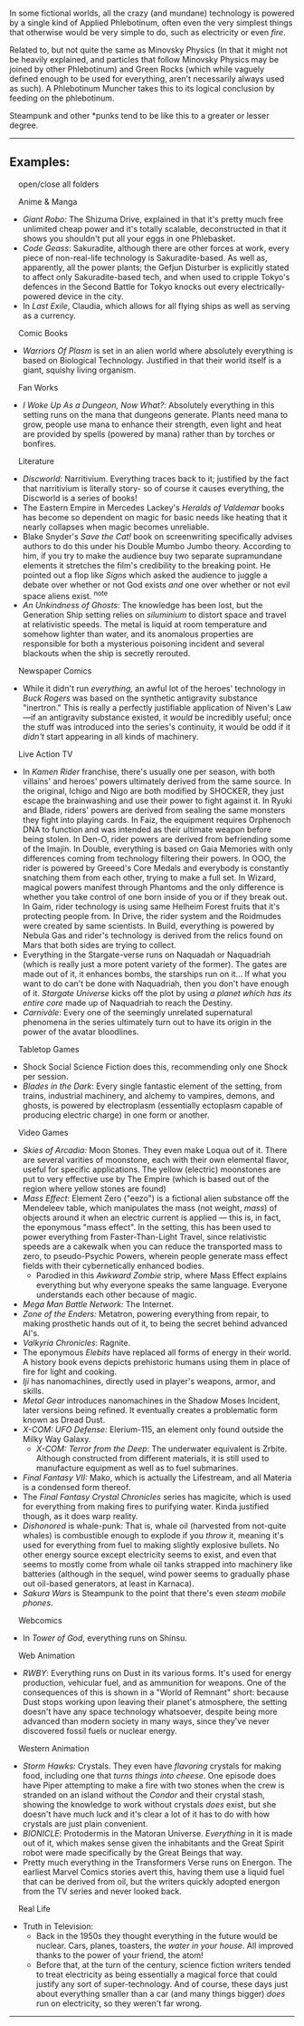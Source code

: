 In some fictional worlds, all the crazy (and mundane) technology is powered by a single kind of Applied Phlebotinum, often even the very simplest things that otherwise would be very simple to do, such as electricity or even _fire_.

Related to, but not quite the same as Minovsky Physics (In that it might not be heavily explained, and particles that follow Minovsky Physics may be joined by other Phlebotinum) and Green Rocks (which while vaguely defined enough to be used for everything, aren't necessarily always used as such). A Phlebotinum Muncher takes this to its logical conclusion by feeding on the phlebotinum.

Steampunk and other \*punks tend to be like this to a greater or lesser degree.

___

## Examples:

    open/close all folders 

    Anime & Manga 

-   _Giant Robo:_ The Shizuma Drive, explained in that it's pretty much free unlimited cheap power and it's totally scalable, deconstructed in that it shows you shouldn't put all your eggs in one Phlebasket.
-   _Code Geass_: Sakuradite, although there are other forces at work, every piece of non-real-life technology is Sakuradite-based. As well as, apparently, all the power plants; the Gefjun Disturber is explicitly stated to affect only Sakuradite-based tech, and when used to cripple Tokyo's defences in the Second Battle for Tokyo knocks out every electrically-powered device in the city.
-   In _Last Exile_, Claudia, which allows for all flying ships as well as serving as a currency.

    Comic Books 

-   _Warriors Of Plasm_ is set in an alien world where absolutely everything is based on Biological Technology. Justified in that their world itself is a giant, squishy living organism.

    Fan Works 

-   _I Woke Up As a Dungeon, Now What?_: Absolutely everything in this setting runs on the mana that dungeons generate. Plants need mana to grow, people use mana to enhance their strength, even light and heat are provided by spells (powered by mana) rather than by torches or bonfires.

    Literature 

-   _Discworld:_ Narritivium. Everything traces back to it; justified by the fact that narritivium is literally story- so of course it causes everything, the Discworld is a series of books!
-   The Eastern Empire in Mercedes Lackey's _Heralds of Valdemar_ books has become so dependent on magic for basic needs like heating that it nearly collapses when magic becomes unreliable.
-   Blake Snyder's _Save the Cat!_ book on screenwriting specifically advises authors to do this under his Double Mumbo Jumbo theory. According to him, if you try to make the audience buy two separate supramundane elements it stretches the film's credibility to the breaking point. He pointed out a flop like _Signs_ which asked the audience to juggle a debate over whether or not God exists _and_ one over whether or not evil space aliens exist. <sup>note&nbsp;</sup> 
-   _An Unkindness of Ghosts_: The knowledge has been lost, but the Generation Ship setting relies on _siluminium_ to distort space and travel at relativistic speeds. The metal is liquid at room temperature and somehow lighter than water, and its anomalous properties are responsible for both a mysterious poisoning incident and several blackouts when the ship is secretly rerouted.

    Newspaper Comics 

-   While it didn't run _everything,_ an awful lot of the heroes' technology in _Buck Rogers_ was based on the synthetic antigravity substance "inertron." This is really a perfectly justifiable application of Niven's Law—if an antigravity substance existed, it _would_ be incredibly useful; once the stuff was introduced into the series's continuity, it would be odd if it _didn't_ start appearing in all kinds of machinery.

    Live Action TV 

-   In _Kamen Rider_ franchise, there's usually one per season, with both villains' and heroes' powers ultimately derived from the same source. In the original, Ichigo and Nigo are both modified by SHOCKER, they just escape the brainwashing and use their power to fight against it. In Ryuki and Blade, riders' powers are derived from sealing the same monsters they fight into playing cards. In Faiz, the equipment requires Orphenoch DNA to function and was intended as their ultimate weapon before being stolen. In Den-O, rider powers are derived from befriending some of the Imajin. In Double, everything is based on Gaia Memories with only differences coming from technology filtering their powers. In OOO, the rider is powered by Greeed's Core Medals and everybody is constantly snatching them from each other, trying to make a full set. In Wizard, magical powers manifest through Phantoms and the only difference is whether you take control of one born inside of you or if they break out. In Gaim, rider technology is using same Helheim Forest fruits that it's protecting people from. In Drive, the rider system and the Roidmudes were created by same scientists. In Build, everything is powered by Nebula Gas and rider's technology is derived from the relics found on Mars that both sides are trying to collect.
-   Everything in the Stargate-verse runs on Naquadah or Naquadriah (which is really just a more potent variety of the former). The gates are made out of it, it enhances bombs, the starships run on it... If what you want to do can't be done with Naquadriah, then you don't have enough of it. _Stargate Universe_ kicks off the plot by using _a planet which has its entire core_ made up of Naquadriah to reach the Destiny.
-   _Carnivàle_: Every one of the seemingly unrelated supernatural phenomena in the series ultimately turn out to have its origin in the power of the avatar bloodlines.

    Tabletop Games 

-   Shock Social Science Fiction does this, recommending only one Shock per session.
-   _Blades in the Dark_: Every single fantastic element of the setting, from trains, industrial machinery, and alchemy to vampires, demons, and ghosts, is powered by electroplasm (essentially ectoplasm capable of producing electric charge) in one form or another.

    Video Games 

-   _Skies of Arcadia:_ Moon Stones. They even make Loqua out of it. There are several varities of moonstone, each with their own elemental flavor, useful for specific applications. The yellow (electric) moonstones are put to very effective use by The Empire (which is based out of the region where yellow stones are found)
-   _Mass Effect_: Element Zero ("eezo") is a fictional alien substance off the Mendeleev table, which manipulates the mass (not weight, _mass_) of objects around it when an electric current is applied — this is, in fact, the eponymous "mass effect". In the setting, this has been used to power everything from Faster-Than-Light Travel, since relativistic speeds are a cakewalk when you can reduce the transported mass to zero, to pseudo-Psychic Powers, wherein people generate mass effect fields with their cybernetically enhanced bodies.
    -   Parodied in this _Awkward Zombie_ strip, where Mass Effect explains everything but why everyone speaks the same language. Everyone understands each other because of magic.
-   _Mega Man Battle Network:_ The Internet.
-   _Zone of the Enders:_ Metatron, powering everything from repair, to making prosthetic hands out of it, to being the secret behind advanced AI's.
-   _Valkyria Chronicles_: Ragnite.
-   The eponymous _Elebits_ have replaced all forms of energy in their world. A history book evens depicts prehistoric humans using them in place of fire for light and cooking.
-   _Iji_ has nanomachines, directly used in player's weapons, armor, and skills.
-   _Metal Gear_ introduces nanomachines in the Shadow Moses Incident, later versions being refined. It eventually creates a problematic form known as Dread Dust.
-   _X-COM: UFO Defense:_ Elerium-115, an element only found outside the Milky Way Galaxy.
    -   _X-COM: Terror from the Deep_: The underwater equivalent is Zrbite. Although constructed from different materials, it is still used to manufacture equipment as well as to fuel submarines.
-   _Final Fantasy VII:_ Mako, which is actually the Lifestream, and all Materia is a condensed form thereof.
-   The _Final Fantasy Crystal Chronicles_ series has magicite, which is used for everything from making fires to purifying water. Kinda justified though, as it does warp reality.
-   _Dishonored_ is whale-punk: That is, whale oil (harvested from not-quite whales) is combustible enough to explode if you _throw_ it, meaning it's used for everything from fuel to making slightly explosive bullets. No other energy source except electricity seems to exist, and even that seems to mostly come from whale oil tanks strapped into machinery like batteries (although in the sequel, wind power seems to gradually phase out oil-based generators, at least in Karnaca).
-   _Sakura Wars_ is Steampunk to the point that there's even _steam mobile phones_.

    Webcomics 

-   In _Tower of God_, everything runs on Shinsu.

    Web Animation 

-   _RWBY_: Everything runs on Dust in its various forms. It's used for energy production, vehicular fuel, and as ammunition for weapons. One of the consequences of this is shown in a "World of Remnant" short: because Dust stops working upon leaving their planet's atmosphere, the setting doesn't have any space technology whatsoever, despite being more advanced than modern society in many ways, since they've never discovered fossil fuels or nuclear energy.

    Western Animation 

-   _Storm Hawks:_ Crystals. They even have _flavoring_ crystals for making food, including one that _turns things into cheese_. One episode does have Piper attempting to make a fire with two stones when the crew is stranded on an island without the _Condor_ and their crystal stash, showing the knowledge to work without crystals _does_ exist, but she doesn't have much luck and it's clear a lot of it has to do with how crystals are just plain convenient.
-   _BIONICLE_: Protodermis in the Matoran Universe. _Everything_ in it is made out of it, which makes sense given the inhabitants and the Great Spirit robot were made specifically by the Great Beings that way.
-   Pretty much everything in the Transformers Verse runs on Energon. The earliest Marvel Comics stories avert this, having them use a liquid fuel that can be derived from oil, but the writers quickly adopted energon from the TV series and never looked back.

    Real Life 

-   Truth in Television:
    -   Back in the 1950s they thought everything in the future would be nuclear. Cars, planes, toasters, the _water in your house_. All improved thanks to the power of your friend, the atom!
    -   Before that, at the turn of the century, science fiction writers tended to treat electricity as being essentially a magical force that could justify any sort of super-technology. And of course, these days just about everything smaller than a car (and many things bigger) _does_ run on electricity, so they weren't far wrong.

___